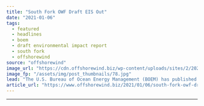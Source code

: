 ```yaml
---
title: "South Fork OWF Draft EIS Out"
date: "2021-01-06"
tags: 
  - featured
  - headlines
  - boem
  - draft environmental impact report
  - south fork
  - offshorewind
source: "offshorewind"
image_url: "https://cdn.offshorewind.biz/wp-content/uploads/sites/2/2021/01/06112003/South-Fork.jpg"
image_fp: "/assets/img/post_thumbnails/78.jpg"
lead: "The U.S. Bureau of Ocean Energy Management (BOEM) has published a Draft Environmental Impact"
article_url: "https://www.offshorewind.biz/2021/01/06/south-fork-owf-draft-eis-out/"
---
```


---
